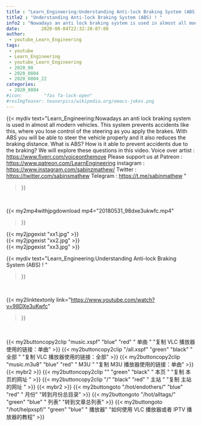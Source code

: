 ```yaml
---
title : "Learn_Engineering:Understanding Anti-lock Braking System (ABS) ! "
title2 : "Understanding Anti-lock Braking System (ABS) ! "
info2 : "Nowadays an anti lock braking system is used in almost all modern vehicles. This system prevents accidents like this, where you lose control of the steering as you apply the brakes. With ABS you will be able to steer the vehicle properly and it also reduces the braking distance. What is ABS? How is it able to prevent accidents due to the braking? We will explore these questions in this video.  Voice over artist : https://www.fiverr.com/voiceonthemove  Please support us at Patreon : https://www.patreon.com/LearnEngineering instagram : https://www.instagram.com/sabinzmathew/ Twitter : https://twitter.com/sabinsmathew Telegram : https://t.me/sabinmathew "
date:        2020-08-04T22:32:28-07:00
author:
 - youtube_Learn_Engineering
tags:
 - youtube
 - Learn_Engineering
 - youtube_Learn_Engineering
 - 2020_08
 - 2020_0804
 - 2020_0804_22
categories:
 - 2020_0804
#icon:        "fas fa-lock-open"
#resImgTeaser: teaserpics/wikipedia.org/emacs-jokes.png
---
```


{{< mydiv text="Learn_Engineering:Nowadays an anti lock braking system is used in almost all modern vehicles. This system prevents accidents like this, where you lose control of the steering as you apply the brakes. With ABS you will be able to steer the vehicle properly and it also reduces the braking distance. What is ABS? How is it able to prevent accidents due to the braking? We will explore these questions in this video.  Voice over artist : https://www.fiverr.com/voiceonthemove  Please support us at Patreon : https://www.patreon.com/LearnEngineering instagram : https://www.instagram.com/sabinzmathew/ Twitter : https://twitter.com/sabinsmathew Telegram : https://t.me/sabinmathew "
>}}
<br>


{{< my2mp4withjpgdownload mp4="20180531_98dxe3ukwfc.mp4"
>}}

{{< my2jpgexist "xx1.jpg" >}}<br>
{{< my2jpgexist "xx2.jpg" >}}<br>
{{< my2jpgexist "xx3.jpg" >}}<br>



{{< mydiv text="Learn_Engineering:Understanding Anti-lock Braking System (ABS) ! "
>}}
<br>

{{< my2linktextonly link="https://www.youtube.com/watch?v=98DXe3uKwfc"
>}}


<br>

{{< my2buttoncopy2clip "music.xspf"        "blue"   "red"    " 单曲 "  "复制 VLC 播放器使用的链接：单曲" >}} {{< my2buttoncopy2clip "/all.xspf"         "green"  "black"  " 全部 "  "复制 VLC 播放器使用的链接：全部" >}} {{< my2buttoncopy2clip "music.m3u8"        "blue"   "red"    " M3U  "    "复制 M3U 播放器使用的链接：单曲" >}} {{< mybr2 >}} {{< my2buttoncopy2clip ""                  "green"  "black"  " 本页 "    "复制 本页的网址 " >}} {{< my2buttoncopy2clip "/"                 "black"  "red"    " 主站 "    "复制 主站的网址 " >}} {{< mybr2 >}} {{< my2buttongoto      "/hot/endothers/"   "blue"   "red"    " 月份"   "转到月份总目录" >}} {{< my2buttongoto      "/hot/alltags/"     "green"  "blue"   " 列表"   "转到文章总列表" >}} {{< my2buttongoto      "/hot/helpxspf/"    "green"  "blue"   " 播放器" "如何使用 VLC 播放器或者 IPTV 播放器的教程" >}} 
